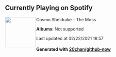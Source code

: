 ## Currently Playing on Spotify

[<img align="left" width="100" src="https://i.scdn.co/image/ab67616d0000b2732e76a5e4808238be9ebda15e">](https://open.spotify.com/album/5dNVrubv14f6Qifna7D0bX)

Cosmo Sheldrake - The Moss

**Albums**: Not supported

Last updated at 02/22/2021 18:57

#### Generated with [20chan/github-now](https://github.com/20chan/github-now)


<!--
**20chan/20chan** is a ✨ _special_ ✨ repository because its `README.md` (this file) appears on your GitHub profile.

Here are some ideas to get you started:

- 🔭 I’m currently working on ...
- 🌱 I’m currently learning ...
- 👯 I’m looking to collaborate on ...
- 🤔 I’m looking for help with ...
- 💬 Ask me about ...
- 📫 How to reach me: ...
- 😄 Pronouns: ...
- ⚡ Fun fact: ...
-->
